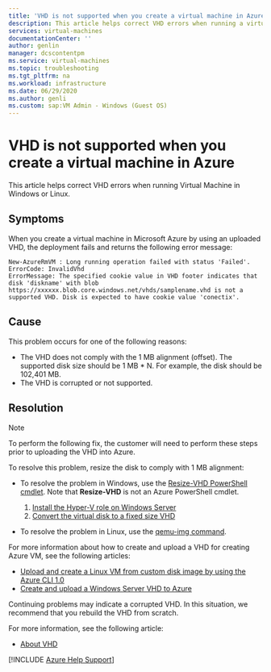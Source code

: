 ```yaml
---
title: 'VHD is not supported when you create a virtual machine in Azure'
description: This article helps correct VHD errors when running a virtual machine in Microsoft Azure.
services: virtual-machines
documentationCenter: ''
author: genlin
manager: dcscontentpm
ms.service: virtual-machines
ms.topic: troubleshooting
ms.tgt_pltfrm: na
ms.workload: infrastructure
ms.date: 06/29/2020
ms.author: genli
ms.custom: sap:VM Admin - Windows (Guest OS)
---
```


# VHD is not supported when you create a virtual machine in Azure

This article helps correct VHD errors when running Virtual Machine in Windows or Linux.

## Symptoms

When you create a virtual machine in Microsoft Azure by using an uploaded VHD, the deployment fails and returns the following error message:

```
New-AzureRmVM : Long running operation failed with status 'Failed'.
ErrorCode: InvalidVhd
ErrorMessage: The specified cookie value in VHD footer indicates that disk 'diskname' with blob https://xxxxxx.blob.core.windows.net/vhds/samplename.vhd is not a supported VHD. Disk is expected to have cookie value 'conectix'.
```

## Cause

This problem occurs for one of the following reasons:

- The VHD does not comply with the 1 MB alignment (offset). The supported disk size should be 1 MB * N. For example, the disk should be 102,401 MB.
- The VHD is corrupted or not supported.

## Resolution

> [!NOTE]
> To perform the following fix, the customer will need to perform these steps prior to uploading the VHD into Azure.

To resolve this problem, resize the disk to comply with 1 MB alignment:

- To resolve the problem in Windows, use the [Resize-VHD PowerShell cmdlet](/powershell/module/hyper-v/resize-vhd). Note that **Resize-VHD** is not an Azure PowerShell cmdlet.

  1. [Install the Hyper-V role on Windows Server](/windows-server/virtualization/hyper-v/get-started/install-the-hyper-v-role-on-windows-server)
  1. [Convert the virtual disk to a fixed size VHD](/azure/virtual-machines/windows/prepare-for-upload-vhd-image#convert-the-virtual-disk-to-a-fixed-size-vhd)

- To resolve the problem in Linux, use the [qemu-img command](/azure/virtual-machines/linux/create-upload-generic).

For more information about how to create and upload a VHD for creating Azure VM, see the following articles:

- [Upload and create a Linux VM from custom disk image by using the Azure CLI 1.0](/azure/virtual-machines/linux/upload-vhd)
- [Create and upload a Windows Server VHD to Azure](/azure/virtual-machines/windows/upload-generalized-managed)

Continuing problems may indicate a corrupted VHD. In this situation, we recommend that you rebuild the VHD from scratch.

For more information, see the following article:

- [About VHD](/azure/virtual-machines/managed-disks-overview)

[!INCLUDE [Azure Help Support](../../../includes/azure-help-support.md)]
